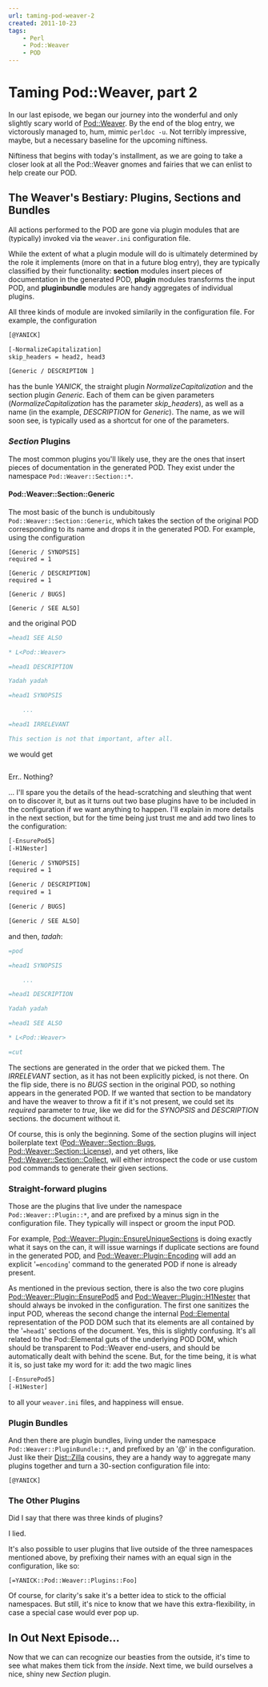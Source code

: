 ```yaml
---
url: taming-pod-weaver-2
created: 2011-10-23
tags:
    - Perl
    - Pod::Weaver
    - POD
---
```


# Taming Pod::Weaver, part 2

In our last episode, we began our journey into the wonderful and only slightly
scary world of [Pod::Weaver](cpan). By the end of the blog entry, we victorously
managed to, hum, mimic `perldoc -u`. Not terribly impressive, maybe, but
a necessary baseline for the upcoming niftiness. 

Niftiness that begins with
today's installment, as we are going to take a closer look at all the Pod::Weaver gnomes
and fairies that we can enlist to help create our POD.

## The Weaver's Bestiary: Plugins, Sections and Bundles

All actions performed to the POD are gone via plugin modules that
are (typically) invoked via the `weaver.ini` configuration file. 

While the extent
of what a plugin module will do is ultimately determined by the
role it implements (more on that in a future blog entry), they are
typically classified by their functionality: **section** modules insert pieces
of documentation in the generated POD, **plugin** modules transforms the input
POD, and **pluginbundle** modules are handy aggregates of individual plugins.

All three kinds of module are invoked similarily in the configuration file.
For example, the configuration

```bash
[@YANICK]

[-NormalizeCapitalization]
skip_headers = head2, head3

[Generic / DESCRIPTION ]
```

has the bunle *YANICK*, the straight plugin *NormalizeCapitalization*
and the section plugin *Generic*. Each of them can be given parameters
(*NormalizeCapitalization* has the parameter *skip_headers*), as well
as a name (in the example, *DESCRIPTION* for *Generic*). The name,
as we will soon see, is typically used as a shortcut for one of the
parameters.

### *Section* Plugins

The most common plugins you'll likely use, they are the ones
that insert pieces of documentation in the generated POD. 
They exist under the namespace `Pod::Weaver::Section::*`.

#### Pod::Weaver::Section::Generic

The most basic of the bunch is undubitously `Pod::Weaver::Section::Generic`,
which takes the section of the original POD corresponding to its name and drops it 
in the generated POD.  For example, using the configuration

```
[Generic / SYNOPSIS]
required = 1

[Generic / DESCRIPTION]
required = 1

[Generic / BUGS]

[Generic / SEE ALSO]
```

and the original POD

```perl
=head1 SEE ALSO

* L<Pod::Weaver>

=head1 DESCRIPTION

Yadah yadah

=head1 SYNOPSIS

    ...

=head1 IRRELEVANT

This section is not that important, after all.
```

we would get

```perl

```


Err.. Nothing? 

... I'll spare you the details of the head-scratching and sleuthing
that went on to discover it, but as it turns out two base plugins have to be 
included in the configuration if we want anything to happen. I'll explain
in more details in the next section, but for the time being just trust me and
add two lines to the configuration:

```bash
[-EnsurePod5]
[-H1Nester]

[Generic / SYNOPSIS]
required = 1

[Generic / DESCRIPTION]
required = 1

[Generic / BUGS]

[Generic / SEE ALSO]
```

and then, *tadah*:

```perl
=pod

=head1 SYNOPSIS

    ...

=head1 DESCRIPTION

Yadah yadah

=head1 SEE ALSO

* L<Pod::Weaver>

=cut
```

The sections are generated in the order that we picked them. The
*IRRELEVANT* section, as it has not been explicitly picked,
is not there. On the flip side, there is no *BUGS* section in the original
POD, so nothing appears in the generated POD. If we wanted that section to be
mandatory and have the weaver
to throw a fit if it's not present, 
we could set its 
*required* parameter to *true*, like we did for the *SYNOPSIS* and
*DESCRIPTION* sections.
the document without it.

Of course, this is only the beginning. Some of the section plugins will inject 
boilerplate text ([Pod::Weaver::Section::Bugs](cpan), 
[Pod::Weaver::Section::License](cpan)),
and yet others,
like [Pod::Weaver::Section::Collect](cpan), will
either introspect the code or use custom pod commands to generate
their given sections.

### Straight-forward plugins

Those are the plugins that live under the namespace `Pod::Weaver::Plugin::*`,
and are prefixed by a minus sign in the configuration file. They 
typically will inspect or groom the input POD.  

For example, 
[Pod::Weaver::Plugin::EnsureUniqueSections](cpan) is doing exactly what it says on
the can, it will issue warnings if duplicate sections are found in the 
generated POD, and [Pod::Weaver::Plugin::Encoding](cpan) will add an
explicit '`=encoding`'
command to the generated POD if none is already present.

As mentioned in the previous section, there is also the two core 
plugins 
[Pod::Weaver::Plugin::EnsurePod5](cpan)
and 
[Pod::Weaver::Plugin::H1Nester](cpan)
that should always be invoked in the configuration. The first one sanitizes the
input POD, whereas the second change the internal [Pod::Elemental](cpan) representation of the POD
DOM such that its elements are all contained by the '`=head1`' sections of the
document. Yes, this is slightly confusing. It's all related to the
Pod::Elemental guts of the underlying POD DOM, which should be transparent to 
Pod::Weaver end-users, and should be automatically dealt with 
behind the scene. But, for the time being, it is  what it is, 
so just take my word for it: add the two magic lines

```bash
[-EnsurePod5]
[-H1Nester]
```

to all your `weaver.ini` files, and happiness will ensue.


### Plugin Bundles

And then there are plugin bundles, living under the namespace
`Pod::Weaver::PluginBundle::*`, and prefixed by an '@' in the configuration.
Just like their [Dist::Zilla](cpan) cousins, they are a handy way to aggregate 
many plugins together and turn a 30-section configuration file into:

```
[@YANICK]
```


### The Other Plugins

Did I say that there was three kinds of plugins?

I lied.

It's also possible to user plugins that live outside of the three
namespaces mentioned above, by prefixing their names
with an equal sign in the configuration, like so:

```
[=YANICK::Pod::Weaver::Plugins::Foo]
```

Of course, for clarity's sake it's a better idea to stick to the official
namespaces. But still, it's nice to know that we have this extra-flexibility,
in case a special case would ever pop up.

## In Out Next Episode...

Now that we can can recognize our beasties from the outside, it's time
to see what makes them tick from the *inside*. 
Next time, we build ourselves a nice, shiny new *Section* plugin.
